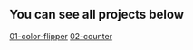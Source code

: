 ## You can see all projects below

[01-color-flipper](https://slider-flipper.netlify.app/index.html)
[02-counter](https://countercom.netlify.app/)
